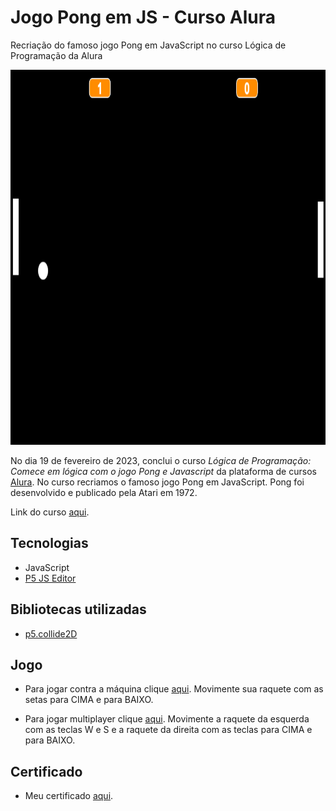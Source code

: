 # Jogo Pong em JS - Curso Alura
Recriação do famoso jogo Pong em JavaScript no curso Lógica de Programação da Alura

<p align = "center">
  <img width="800" height="600" src="pong.png">
</p>

No dia 19 de fevereiro de 2023, conclui o curso *Lógica de Programação: Comece em lógica com o jogo Pong e Javascript* da plataforma de cursos <a href="https://www.alura.com.br/" target="_blank">Alura</a>. No curso recriamos o famoso jogo Pong em JavaScript. Pong foi desenvolvido e publicado pela Atari em 1972.

Link do curso <a href="https://cursos.alura.com.br/course/pong-javascript/" target="_blank">aqui</a>.

## Tecnologias

* JavaScript
* <a href="https://p5js.org" target="_blank">P5 JS Editor</a>

## Bibliotecas utilizadas

* <a href="https://github.com/bmoren/p5.collide2D" target="_blank">p5.collide2D</a>

## Jogo

* Para jogar contra a máquina clique <a href="https://editor.p5js.org/lucsanro/full/wF_Blme8L" target="_blank">aqui</a>. Movimente sua raquete com as setas para CIMA e para BAIXO.

* Para jogar multiplayer clique <a href="https://editor.p5js.org/lucsanro/full/TgoQhz7Fy" target="_blank">aqui</a>. Movimente a raquete da esquerda com as teclas W e S e a raquete da direita com as teclas para CIMA e para BAIXO.

## Certificado

* Meu certificado [aqui](https://cursos.alura.com.br/certificate/fc68aecb-4b3c-4df7-a174-91713125304e).







